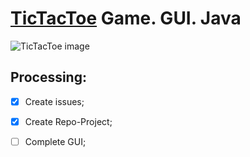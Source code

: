 # [TicTacToe](https://en.wikipedia.org/wiki/Tic-tac-toe) Game. GUI. Java
![TicTacToe image](https://upload.wikimedia.org/wikipedia/commons/thumb/3/32/Tic_tac_toe.svg/200px-Tic_tac_toe.svg.png)
## Processing:
- [x] Create issues;
- [x] Create Repo-Project;
- [ ] Complete GUI;

